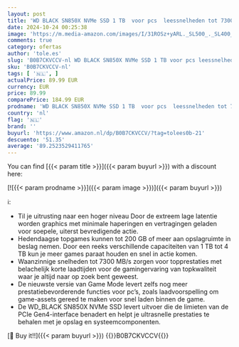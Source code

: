 ```yaml
---
layout: post
title: 'WD BLACK SN850X NVMe SSD 1 TB  voor pcs  leessnelheden tot 7300 MB/s  schrijfsnelheden 6300 MB/s  Game Mode 2.0  laadvoorspelling  PCIe Gen4-interface  5 jaar beperkte garantie '
date: 2024-10-24 00:25:38
image: 'https://m.media-amazon.com/images/I/31ROSz+yARL._SL500_._SL400_.jpg'
comments: true
category: ofertas
author: 'tole.es'
slug: 'B0B7CKVCCV-nl WD BLACK SN850X NVMe SSD 1 TB voor pcs leessnelheden tot...'
sku: 'B0B7CKVCCV-nl'
tags: [ '🇳🇱', ]
actualPrice: 89.99 EUR
currency: EUR
price: 89.99
comparePrice: 184.99 EUR
prodname: 'WD BLACK SN850X NVMe SSD 1 TB  voor pcs  leessnelheden tot 7300 MB/s  schrijfsnelheden 6300 MB/s  Game Mode 2.0  laadvoorspelling  PCIe Gen4-interface  5 jaar beperkte garantie '
country: 'nl'
flag: '🇳🇱'
brand: ''
buyurl: 'https://www.amazon.nl/dp/B0B7CKVCCV/?tag=tolees0b-21'
descuento: '51.35'
average: '89.2523529411765'
---
```


You can find [{{< param title >}}]({{< param buyurl >}}) with a discount here:

[![{{< param prodname >}}]({{< param image >}})]({{< param buyurl >}})

ℹ️:

- Til je uitrusting naar een hoger niveau Door de extreem lage latentie worden graphics met minimale haperingen en vertragingen geladen voor soepele, uiterst bevredigende actie.
- Hedendaagse topgames kunnen tot 200 GB of meer aan opslagruimte in beslag nemen. Door een reeks verschillende capaciteiten van 1 TB tot 4 TB kun je meer games paraat houden en snel in actie komen.
- Waanzinnige snelheden tot 7300 MB/s zorgen voor topprestaties met belachelijk korte laadtijden voor de gamingervaring van topkwaliteit waar je altijd naar op zoek bent geweest.
- De nieuwste versie van Game Mode levert zelfs nog meer prestatiebevorderende functies voor pc’s, zoals laadvoorspelling om game-assets gereed te maken voor snel laden binnen de game.
- De WD_BLACK SN850X NVMe SSD levert uitvoer die de limieten van de PCIe Gen4-interface benadert en helpt je ultrasnelle prestaties te behalen met je opslag en systeemcomponenten.

[🛒 Buy it!!]({{< param buyurl >}})
{{<world>}}B0B7CKVCCV{{</world>}}
